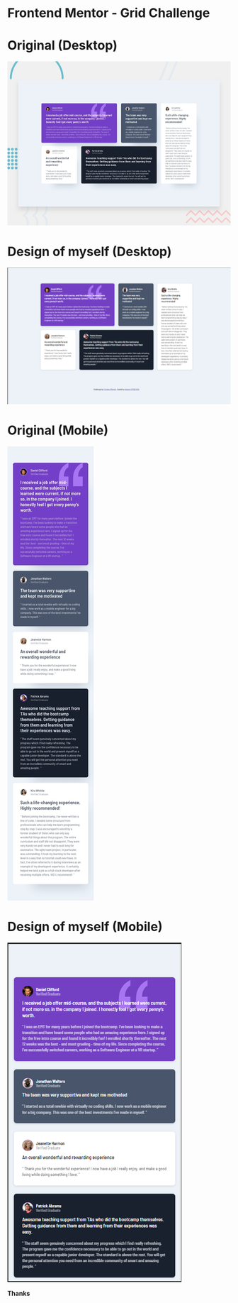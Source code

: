 # Frontend Mentor - Grid Challenge

# Original (Desktop)

![Design preview for the Testimonials grid section coding challenge](./design/desktop-preview.jpg)

# Design of myself (Desktop)

![Design preview for the Testimonials grid section coding challenge](./design/Grid-challenge-desktop.png)

# Original (Mobile)

![Design preview for the Testimonials grid section coding challenge](./design/mobile-design.jpg)

# Design of myself (Mobile)

![Design preview for the Testimonials grid section coding challenge](./design/Grid-challenge-mobile.png)

**Thanks**




